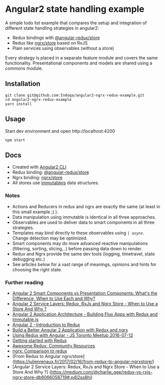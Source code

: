 # Angular2 state handling example 
A simple todo list example that compares the setup and integration of different state handling strategies in angular2:

  * Redux bindings with [@angular-redux/store](https://github.com/angular-redux/store)
  * Redux like [ngrx/store](https://github.com/angular-redux/store) based on RxJS 
  * Plain services using observables (without a store)
  
Every strategy is placed in a separate feature module and covers the same functionality. Presentational components and models are shared using a commons module.
  
## Installation
```
git clone git@github.com:Indoqa/angular2-ngrx-redux-example.git
cd angular2-ngrx-redux-example
yarn install
```

## Usage
Start dev environment and open http://localhost:4200
```
npm start
```

## Docs

  * Created with [Angular2 CLI](https://angular.io/docs/ts/latest/cli-quickstart.html)
  * Redux binding: [@angular-redux/store](https://github.com/angular-redux/store) 
  * Ngrx binding: [ngrx/store](https://github.com/ngrx/store)
  * All stores use [immutablejs](https://facebook.github.io/immutable-js/) data structures.
  
### Notes  
  * Actions and Reducers in redux and ngrx are exactly the same (at least in this small example ;) ).
  * Data manipulation using immutable is identical in all three approaches. 
  * Observables are used to deliver data to smart components in all three strategies. 
  * Templates may bind directly to these observables using `| asynx`. Change detection may be optimized.
  * Smart components may do more advanced reactive manipulations (filtering, sorting, slicing,..) before passing data down to render.
  * Redux and Ngrx provide the same dev tools (logging, timetravel, state debugging etc.)
  * See articles below for a vast range of meanings, opinions and hints for choosing the right state.
  
### Further reading
  * [Angular 2 Smart Components vs Presentation Components: What's the Difference, When to Use Each and Why?](http://blog.angular-university.io/angular-2-smart-components-vs-presentation-components-whats-the-difference-when-to-use-each-and-why/)
  * [Angular 2 Service Layers: Redux, RxJs and Ngrx Store - When to Use a Store And Why ?](http://blog.angular-university.io/angular-2-redux-ngrx-rxjs/)
  * [Angular 2 Application Architecture - Building Flux Apps with Redux and Immutable.js](http://blog.angular-university.io/angular-2-application-architecture-building-flux-like-apps-using-redux-and-immutable-js-js/)
  * [Angular 2  - Introduction to Redux](https://medium.com/google-developer-experts/angular-2-introduction-to-redux-1cf18af27e6e)
  * [Build a Better Angular 2 Application with Redux and ngrx](http://onehungrymind.com/build-better-angular-2-application-redux-ngrx/)
  * [Using Redux with Angular - JS Toronto Meetup 2016-07-12](https://www.youtube.com/watch?v=s4xr2avwv3s)
  * [Getting started with Redux](https://egghead.io/courses/getting-started-with-redux)
  * [Awesome Redux: Community Resources](https://github.com/xgrommx/awesome-redux)
  * [ngrx: Comparison to redux](https://github.com/ngrx/store/issues/16)
  * [From Redux to Angular ngrx/store] (https://julienrenaux.fr/2017/02/16/from-redux-to-angular-ngrxstore/)
  * [Angular 2 Service Layers: Redux, RxJs and Ngrx Store - When to Use a Store And Why ?] (https://medium.com/@charlie_gee/redux-vs-rxjs-ngrx-store-db6066058719#.p4l2ss8hi)
  

